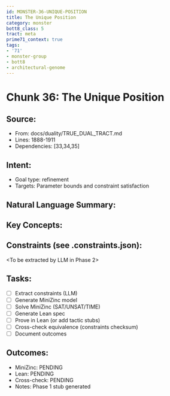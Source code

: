 ```yaml
---
id: MONSTER-36-UNIQUE-POSITION
title: The Unique Position
category: monster
bott8_class: 5
tract: meta
prime71_context: true
tags:
- '71'
- monster-group
- bott8
- architectural-genome
---
```



# Chunk 36: The Unique Position

## Source:
- From: docs/duality/TRUE_DUAL_TRACT.md
- Lines: 1888-1911
- Dependencies: [33,34,35]

## Intent:
- Goal type: refinement
- Targets: Parameter bounds and constraint satisfaction

## Natural Language Summary:
<To be filled during extraction phase>

## Key Concepts:
<To be identified from source during extraction>

## Constraints (see .constraints.json):
<To be extracted by LLM in Phase 2>

## Tasks:
- [ ] Extract constraints (LLM)
- [ ] Generate MiniZinc model
- [ ] Solve MiniZinc (SAT/UNSAT/TIME)
- [ ] Generate Lean spec
- [ ] Prove in Lean (or add tactic stubs)
- [ ] Cross-check equivalence (constraints checksum)
- [ ] Document outcomes

## Outcomes:
- MiniZinc: PENDING
- Lean: PENDING
- Cross-check: PENDING
- Notes: Phase 1 stub generated
